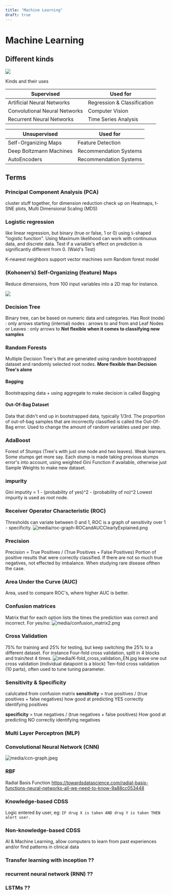 ```yaml
---
title: "Machine Learning"
draft: true
---
```


# Machine Learning

## Different kinds

![](../media/kinds-and-uses-superdatascience.png)

Kinds and their uses

| Supervised                    | Used for                    |
| ----------------------------- | --------------------------- |
| Artificial Neural Networks    | Regression & Classification |
| Convolutional Neural Networks | Computer Vision             |
| Recurrent Neural Networks     | Time Series Analysis        |

| Unsupervised            | Used for               |
| ----------------------- | ---------------------- |
| Self-Organizing Maps    | Feature Detection      |
| Deep Boltzmann Machines | Recommendation Systems |
| AutoEncoders            | Recommendation Systems |



## Terms

### Principal Component Analysis (PCA)

cluster stuff together, for dimension reduction
check up on Heatmaps, t-SNE plots, Multi Dimensional Scaling (MDS)

### Logistic regression
like linear regression, but binary (true or false, 1 or 0) using `S`-shaped "logistic function".
Using Maximum likelihood
can work with continuous data, and discrete data.
Test if a variable's effect on prediction is significantly different from 0.
(Wald's Test)

K-nearest neighbors
support vector machines svm
Random forest model



### (Kohonen’s) Self-Organizing (feature) Maps

Reduce dimensions, from 100 input variables into a 2D map for instance.

![](./media/som-visualisation.png)

### Decision Tree
Binary tree, can be based on numeric data and categories.
Has Root (node) : only arrows starting
(internal) nodes : arrows to and from
and Leaf Nodes or Leaves : only arrows to
**Not flexible when it comes to classifying new samples**

### Random Forests
Multiple Decision Tree's that are generated using random bootstrapped dataset and randomly selected root nodes.
**More flexible than Decision Tree's alone**

#### Bagging
Bootstrapping data + using aggregate to make decision is called Bagging

#### Out-Of-Bag Dataset
Data that didn't end up in bootstrapped data, typically 1/3rd.
The proportion of out-of-bag samples that are incorrectly classified is called the Out-Of-Bag error. Used to change the amount of random variables used per step.

### AdaBoost
Forest of Stumps (Tree's with just one node and two leaves). Weak learners.
Some stumps get more say.
Each stump is made taking previous stumps error's into account, using weighted Gini Function if available, otherwise just Sample Weights to make new dataset.

### impurity
Gini imputity = 1 - (probability of yes)^2 - (probability of no)^2
Lowest impurity is used as root node.

### Receiver Operator Characteristic (ROC)
Thresholds can variate between 0 and 1, 
ROC is a graph of sensitivity over 1 - specificity.
![media/roc-graph-ROCandAUCClearlyExplained.png](media/roc-graph-ROCandAUCClearlyExplained.png)
### Precision
Precision = True Positives / (True Positives + False Positives)
Portion of positive results that were correctly classified.
If there are not so much true negatives, not effected by imbalance.
When studying rare disease ofthen the case.

### Area Under the Curve (AUC)
Area, used to compare ROC's, where higher AUC is better.

### Confusion matrices
Matrix that for each option lists the times the prediction was correct and incorrect.
For yes/no:
![media/confusion_matrix2.png](media/confusion_matrix2.png)

### Cross Validation
75% for training and 25% for testing, but keep switching the 25% to a different dataset. For instance Four-fold cross validation, split in 4 blocks and train/test 4 times.
![media/K-fold_cross_validation_EN.jpg](media/K-fold_cross_validation_EN.jpg)
leave one out cross validation (individual datapoint is a block)
Ten-fold cross validation (10 parts), often used to tune tuning parameter.

### Sensitivity & Specificity
calulcated from confusion matrix
**sensitivity** = true positives / (true positives + false negatives)
how good at predicting YES
correctly identifying positives

**specificity** = true negatives / (true negatives + false positives)
How good at predicting NO
correctly identifying negatives

### Multi Layer Perceptron (MLP)


### Convolutional Neural Network (CNN)
![media/ccn-graph.jpeg](media/ccn-graph.jpeg)


### RBF
Radial Basis Function
https://towardsdatascience.com/radial-basis-functions-neural-networks-all-we-need-to-know-9a88cc053448

### Knowledge-based CDSS
Logic entered by user, eg:
`IF drug X is taken AND drug Y is taken THEN alert user.`
### Non-knowledge-based CDSS
AI & Machine Learning, allow computers to learn from past experiences and/or find patterns in clinical data

### Transfer learning with inception ??

### recurrent neural network (RNN) ??

### LSTMs ??